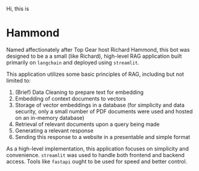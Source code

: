 Hi, this is
# Hammond

Named affectionately after Top Gear host Richard Hammond, this bot was designed to be a a small (like Richard), high-level RAG application built primarily on `langchain` and deployed using `streamlit`. 

This application utilizes some basic principles of RAG, including but not limited to: 
1. (Brief) Data Cleaning to prepare text for embedding 
2. Embedding of context documents to vectors 
3. Storage of vector embeddings in a database (for simplicity and data security, only a small number of PDF documents were used and hosted on an in-memory database)
4. Retrieval of relevant documents upon a query being made
5. Generating a relevant response
6. Sending this response to a website in a presentable and simple format

As a high-level implementation, this application focuses on simplicity and convenience. `streamlit` was used to handle both frontend and backend access. Tools like `fastapi` ought to be used for speed and better control. 